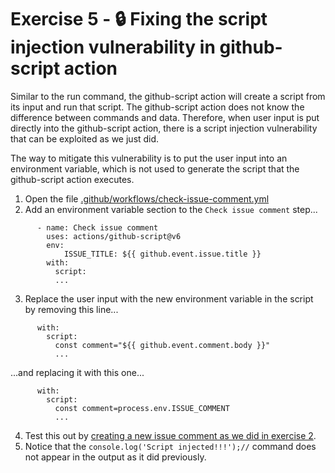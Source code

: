# Exercise 5 - :lock: Fixing the script injection vulnerability in github-script action
Similar to the run command, the github-script action will create a script from its input and run that script. The github-script action does not know the difference between commands and data. Therefore, when user input is put directly into the github-script action, there is a script injection vulnerability that can be exploited as we just did.  

The way to mitigate this vulnerability is to put the user input into an environment variable, which is not used to generate the script that the github-script action executes.  

1. Open the file [.github/workflows/check-issue-comment.yml](.github/workflows/check-issue-comment.yml)  
2. Add an environment variable section to the `Check issue comment` step...
```
      - name: Check issue comment
        uses: actions/github-script@v6
        env:
            ISSUE_TITLE: ${{ github.event.issue.title }}
        with:
          script:
          ...
```
3. Replace the user input with the new environment variable in the script by removing this line...
```
      with:
        script:
          const comment="${{ github.event.comment.body }}"
          ...
```
...and replacing it with this one...
```
      with:
        script:
          const comment=process.env.ISSUE_COMMENT
          ...
```

4. Test this out by [creating a new issue comment as we did in exercise 2](./exercise-2.md#create-an-issue-comment-with-the-exploit-payload).  
6. Notice that the `console.log('Script injected!!!');//` command does not appear in the output as it did previously.  